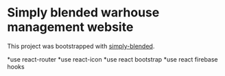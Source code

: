 # Simply blended warhouse management website

This project was bootstrapped with [simply-blended](https://github.com/facebook/create-react-app).

*use react-router
*use react-icon
*use react bootstrap
*use react firebase hooks
